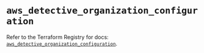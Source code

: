 # `aws_detective_organization_configuration`

Refer to the Terraform Registry for docs: [`aws_detective_organization_configuration`](https://registry.terraform.io/providers/hashicorp/aws/6.13.0/docs/resources/detective_organization_configuration).
